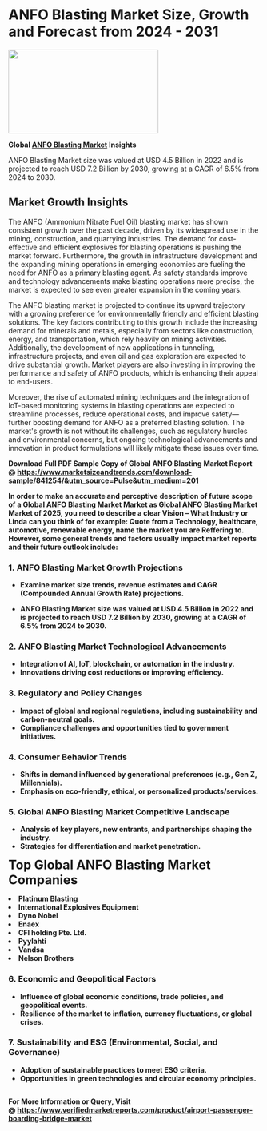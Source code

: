 <H1>ANFO Blasting Market Size, Growth and Forecast from 2024 - 2031</H1><img class="aligncenter size-medium wp-image-584254" src="https://thirdeyenews.in/wp-content/uploads/2024/09/Global-Market-Research-300x168.jpeg" alt="" width="300" height="168" /><p><strong>Global&nbsp;<a href="https://www.marketsizeandtrends.com/download-sample/841254/&amp;utm_source=Pulse&amp;utm_medium=201">ANFO Blasting Market</a> Insights</strong></p><p>ANFO Blasting Market size was valued at USD 4.5 Billion in 2022 and is projected to reach USD 7.2 Billion by 2030, growing at a CAGR of 6.5% from 2024 to 2030.</p><p><h2>Market Growth Insights</h2> <p>The ANFO (Ammonium Nitrate Fuel Oil) blasting market has shown consistent growth over the past decade, driven by its widespread use in the mining, construction, and quarrying industries. The demand for cost-effective and efficient explosives for blasting operations is pushing the market forward. Furthermore, the growth in infrastructure development and the expanding mining operations in emerging economies are fueling the need for ANFO as a primary blasting agent. As safety standards improve and technology advancements make blasting operations more precise, the market is expected to see even greater expansion in the coming years.</p> <p><strong></strong></p> <p>The ANFO blasting market is projected to continue its upward trajectory with a growing preference for environmentally friendly and efficient blasting solutions. The key factors contributing to this growth include the increasing demand for minerals and metals, especially from sectors like construction, energy, and transportation, which rely heavily on mining activities. Additionally, the development of new applications in tunneling, infrastructure projects, and even oil and gas exploration are expected to drive substantial growth. Market players are also investing in improving the performance and safety of ANFO products, which is enhancing their appeal to end-users.</p> <p>Moreover, the rise of automated mining techniques and the integration of IoT-based monitoring systems in blasting operations are expected to streamline processes, reduce operational costs, and improve safety—further boosting demand for ANFO as a preferred blasting solution. The market's growth is not without its challenges, such as regulatory hurdles and environmental concerns, but ongoing technological advancements and innovation in product formulations will likely mitigate these issues over time.</p> <p><strong></p><p><span class=""><strong>Download Full PDF Sample Copy of Global ANFO Blasting Market Report</strong> @ <a href="https://www.marketsizeandtrends.com/download-sample/841254/&amp;utm_source=Pulse&amp;utm_medium=201" target="_blank">https://www.marketsizeandtrends.com/download-sample/841254/&amp;utm_source=Pulse&amp;utm_medium=201</a></span></p><p>In order to make an accurate and perceptive description of future scope of a Global&nbsp;ANFO Blasting Market Market as Global&nbsp;ANFO Blasting Market Market of 2025, you need to describe a clear Vision &ndash; What Industry or Linda can you think of for example: Quote from a Technology, healthcare, automotive, renewable energy, name the market you are Reffering to. However, some general trends and factors usually impact market reports and their future outlook include:</p><h3>1.&nbsp;<strong>ANFO Blasting Market Growth Projections</strong></h3><ul><li>Examine market size trends, revenue estimates and CAGR (Compounded Annual Growth Rate) projections.</li><li><p>ANFO Blasting Market size was valued at USD 4.5 Billion in 2022 and is projected to reach USD 7.2 Billion by 2030, growing at a CAGR of 6.5% from 2024 to 2030.</p></li></ul><h3>2.&nbsp;<strong>ANFO Blasting Market Technological Advancements</strong></h3><ul><li>Integration of AI, IoT, blockchain, or automation in the industry.</li><li>Innovations driving cost reductions or improving efficiency.</li></ul><h3>3.&nbsp;<strong>Regulatory and Policy Changes</strong></h3><ul><li>Impact of global and regional regulations, including sustainability and carbon-neutral goals.</li><li>Compliance challenges and opportunities tied to government initiatives.</li></ul><h3>4.&nbsp;<strong>Consumer Behavior Trends</strong></h3><ul><li>Shifts in demand influenced by generational preferences (e.g., Gen Z, Millennials).</li><li>Emphasis on eco-friendly, ethical, or personalized products/services.</li></ul><h3>5.&nbsp;<strong>Global ANFO Blasting Market Competitive Landscape</strong></h3><ul><li>Analysis of key players, new entrants, and partnerships shaping the industry.</li><li>Strategies for differentiation and market penetration.</li></ul><p data-pm-slice="1 1 []"><span style="color: inherit; font-family: inherit; font-size: 25px;">Top Global ANFO Blasting Market Companies</span></p><div class="" data-test-id=""><p><li>Platinum Blasting</li><li> International Explosives Equipment</li><li> Dyno Nobel</li><li> Enaex</li><li> CFI holding Pte. Ltd.</li><li> Pyylahti</li><li> Vandsa</li><li> Nelson Brothers</li></p></div><h3>6.&nbsp;<strong>Economic and Geopolitical Factors</strong></h3><ul><li>Influence of global economic conditions, trade policies, and geopolitical events.</li><li>Resilience of the market to inflation, currency fluctuations, or global crises.</li></ul><h3>7.&nbsp;<strong>Sustainability and ESG (Environmental, Social, and Governance)</strong></h3><ul><li>Adoption of sustainable practices to meet ESG criteria.</li><li>Opportunities in green technologies and circular economy principles.</li></ul><h2><strong style="font-size: 14px;">For More Information or Query, Visit @&nbsp;</strong><a style="background-color: #ffffff; font-size: 14px;" href="https://www.marketsizeandtrends.com/report/anfo-blasting-market/" target="_blank">https://www.verifiedmarketreports.com/product/airport-passenger-boarding-bridge-market</a></h2>
